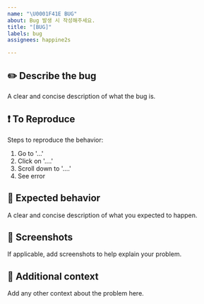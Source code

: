 ```yaml
---
name: "\U0001F41E BUG"
about: Bug 발생 시 작성해주세요.
title: "[BUG]"
labels: bug
assignees: happine2s

---
```


## ✏️ Describe the bug
A clear and concise description of what the bug is.

## ❗️ To Reproduce
Steps to reproduce the behavior:
1. Go to '...'
2. Click on '....'
3. Scroll down to '....'
4. See error

## 📍 Expected behavior
A clear and concise description of what you expected to happen.

## 📸  Screenshots
If applicable, add screenshots to help explain your problem.

## 🔎 Additional context
Add any other context about the problem here.
